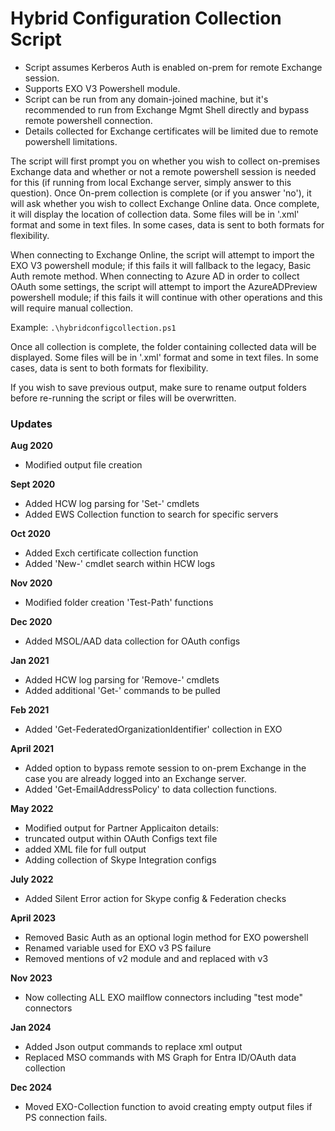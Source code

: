 # Hybrid Configuration Collection Script
- Script assumes Kerberos Auth is enabled on-prem for remote Exchange session.  
- Supports EXO V3 Powershell module.  
- Script can be run from any domain-joined machine, but it's recommended to run from Exchange Mgmt Shell directly and bypass remote powershell connection.  
- Details collected for Exchange certificates will be limited due to remote powershell limitations.  

The script will first prompt you on whether you wish to collect on-premises Exchange data and whether or not a remote powershell session is needed for this (if running from local Exchange server, simply answer to this question). 
Once On-prem collection is complete (or if you answer 'no'), it will ask whether you wish to collect Exchange Online data. 
Once complete, it will display the location of collection data. Some files will be in '.xml' format and some in text files. In some cases, data is sent to both formats for flexibility.

When connecting to Exchange Online, the script will attempt to import the EXO V3 powershell module; if this fails it will fallback to the legacy, Basic Auth remote method.
When connecting to Azure AD in order to collect OAuth some settings, the script will attempt to import the AzureADPreview powershell module; if this fails it will continue with other operations and this will require manual collection.

Example: `.\hybridconfigcollection.ps1`

Once all collection is complete, the folder containing collected data will be displayed. Some files will be in '.xml' format and some in text files. In some cases, data is sent to both formats for flexibility.

If you wish to save previous output, make sure to rename output folders before re-running the script or files will be overwritten.

### Updates
**Aug 2020**  
- Modified output file creation  

**Sept 2020**  
- Added HCW log parsing for 'Set-' cmdlets  
- Added EWS Collection function to search for specific servers  

**Oct 2020**  
- Added Exch certificate collection function  
- Added 'New-' cmdlet search within HCW logs  

**Nov 2020**  
- Modified folder creation 'Test-Path' functions  

**Dec 2020**  
- Added MSOL/AAD data collection for OAuth configs  

**Jan 2021**
- Added HCW log parsing for 'Remove-' cmdlets
- Added additional 'Get-' commands to be pulled

**Feb 2021**
- Added 'Get-FederatedOrganizationIdentifier' collection in EXO

**April 2021**
- Added option to bypass remote session to on-prem Exchange in the case you are already logged into an Exchange server.
- Added 'Get-EmailAddressPolicy' to data collection functions.

**May 2022**
- Modified output for Partner Applicaiton details:
- truncated output within OAuth Configs text file
- added XML file for full output
- Adding collection of Skype Integration configs

**July 2022**
- Added Silent Error action for Skype config & Federation checks

**April 2023**
- Removed Basic Auth as an optional login method for EXO powershell
- Renamed variable used for EXO v3 PS failure
- Removed mentions of v2 module and and replaced with v3

**Nov 2023**
- Now collecting ALL EXO mailflow connectors including "test mode" connectors

**Jan 2024**
- Added Json output commands to replace xml output
- Replaced MSO commands with MS Graph for Entra ID/OAuth data collection

 **Dec 2024**
 - Moved EXO-Collection function to avoid creating empty output files if PS connection fails.

